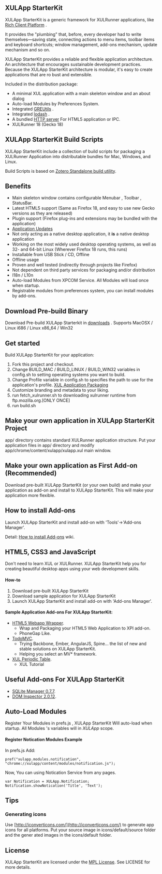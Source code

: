 XULApp StarterKit
-----------------------------
XULApp StarterKit is a generic framework for XULRunner applications, like [Rich Client Platform](http://en.wikipedia.org/wiki/Rich_client_platform) .

It provides the "plumbing" that, before, every developer had to write themselves—saving state, connecting actions to menu items, toolbar items and keyboard shortcuts;
 window management, add-ons mechanism, update mechanism and so on.

XULApp StarterKit provides a reliable and flexible application architecture.
An architecture that encourages sustainable development practices. Because the XULApp StarterKit architecture is modular, it's easy to create applications that are ro
bust and extensible.


Included in the distribution package:

* A minimal XUL application with a main skeleton window and an about dialog
* Auto-load Modules by Preferences System.
* Integrated [GREUtils](https://github.com/racklin/greutils) .
* Integrated [lodash](https://github.com/bestiejs/lodash) .
* A bundled [HTTP server](https://developer.mozilla.org/en-US/docs/Httpd.js/HTTP_server_for_unit_tests) For HTML5 application or IPC.
* XULRunner 18 (Gecko 18)


XULApp StarterKit Build Scripts
-----------------------------
XULApp StarterKit include a collection of build scripts for packaging a XULRunner Application into distributable
bundles for Mac, Windows, and Linux.

Build Scripts is based on [Zotero Standalone build utility](https://github.com/zotero/zotero-standalone-build).


Benefits
-----------------------------

* Main skeleton window contains configurable Menubar , Toolbar , StatusBar.
* Latest HTML5 support (Same as Firefox 18, and easy to use new Gecko versions as they are released)
* Plugin support (Firefox plug-ins and extensions may be bundled with the application)
* [Application Updates](https://developer.mozilla.org/en-US/docs/XULRunner/Application_Update)
* Not only acting as a native desktop application, it **is** a native desktop application
* Working on the most widely used desktop operating systems, as well as 32- and 64-bit Linux (Wherever Firefox 18 runs, this runs)
* Installable from USB Stick / CD, Offline
* Offline usage
* Proven and well tested (indirectly through projects like Firefox)
* Not dependent on third party services for packaging and/or distribution
* I18n / L10n
* Auto-load Modules from XPCOM Service. All Modules will load once when startup.
* Registrable modules from preferences system, you can install modules by add-ons.


Download Pre-build Binary
-----------------------------
Download Pre-build XULApp Starterkit in [downloads](https://github.com/racklin/xulapp-starterkit/tree/master/downloads) .
Supports MacOSX / Linux i686 / Linux x86_64 / Win32


Get started
-----------------------------
Build XULApp StarterKit for your application:

1. Fork this project and checkout.
2. Change BUILD_MAC / BUILD_LINUX / BUILD_WIN32 variables in config.sh to setting operating systems you want to build.
3. Change Profile variable in config.sh to specifies the path to use for the application's profile. [XUL Application Packaging](https://developer.mozilla.org/en-US/docs/XUL_Application_Packaging)
4. Customize branding and metadata to your liking.
5. run fetch_xulrunner.sh to downloading xulrunner runtime from ftp.mozilla.org.[ONLY ONCE]
6. run build.sh


Make your own application in XULApp StarterKit Project
-----------------------------
app/ directory contains standard XULRunner application structure.
Put your application files in app/ directory and modify app/chrome/content/xulapp/xulapp.xul main window.


Make your own application as First Add-on (Recommended)
-----------------------------
Download pre-built XULApp StarterKit (or your own build) and make your application as add-on and install to XULApp StarterKit.
This will make your application more flexible.


How to install Add-ons 
-----------------------------
Launch XULApp StarterKit and install add-on with 'Tools'->'Add-ons Manager'.

Detail: [How to install Add-ons](https://github.com/racklin/xulapp-starterkit/wiki/How-to-install-Add-ons) wiki.


HTML5, CSS3 and JavaScript
-----------------------------
Don't need to learn XUL or XULRunner. XULApp StarterKit help you for creating beautiful desktop apps using your web development skills.
####  How-to
1. Download pre-built XULApp StarterKit
2. Download sample application for XULApp StarterKit
3. Launch XULApp StarterKit and install add-on with 'Add-ons Manager'.

#### Sample Application Add-ons For XULApp StarterKit:
* [HTML5 Webapp Wrapper](https://github.com/racklin/xulapp-starterkit-app-webapp-wrapper).
    * Wrap and Packaging your HTML5 Web Application to XPI add-on.
    * PhoneGap Like.
* [TodoMVC](https://github.com/racklin/xulapp-starterkit-app-todomvc).
    * Trying Backbone, Ember, AngularJS, Spine... the list of new and stable solutions on XULApp StarterKit.
    * Helping you select an MV* framework.
* [XUL Periodic Table](https://github.com/racklin/xulapp-starterkit-app-xul-periodic-table).
    * XUL Tutorial


Useful Add-ons For XULApp StarterKit
-----------------------------
* [SQLite Manager 0.7.7](https://github.com/racklin/xulapp-starterkit-addon-sqlitemanager).
* [DOM Inspector 2.0.12](https://github.com/racklin/xulapp-starterkit-addon-dominspector).


Auto-Load Modules
-----------------------------
Register Your Modules in prefs.js , XULApp StarterKit Will auto-load when startup.
All Modules 's variables will in *XULApp* scope.


#### Register Notication Modules Example
In prefs.js Add:

```
pref("xulapp.modules.notification", "chrome://xulapp/content/modules/notification.js");
```

Now, You can using Notication Service from any pages.

```
var Notification = XULApp.Notification;
Notification.showNotication('Title', 'Text');
```


Tips
-----------------------------
### Generating icons
Use [http://iconverticons.com/](http://iconverticons.com/) to generate app icons for all platforms. Put your source image in icons/default/source folder and the gener
ated images in the icons/default folder.



License
-----------------------------
XULApp StarterKit are licensed under the [MPL License](http://mozilla.org/mpl/2.0/).
See LICENSE for more details.


